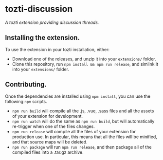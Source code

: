 # tozti-discussion
*A tozti extension providing discussion threads.*

## Installing the extension.

To use the extension in your tozti installation, either:
- Download one of the releases, and unzip it into your `extensions/` folder.
- Clone this repository, run `npm install && npm run release`, and simlink it into your `extensions/` folder.

## Contributing.

Once the dependencies are installed using `npm install`, you can use the following `npm` scripts.

- `npm run build` will compile all the .js, .vue, .sass files and all the assets of your extension for development.
- `npm run watch` will do the same as `npm run build`, but will automatically re-trigger when one of the files changes.
- `npm run release` will compile all the files of your extension for production use. 
   In particular, this means that all the files will be minified, and that source maps will be deleted.
- `npm run package` will run `npm run release`, and then package all of the compiled files into a .tar.gz archive.